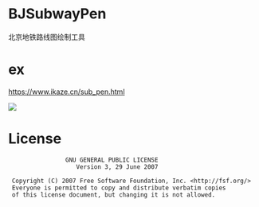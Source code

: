 # BJSubwayPen
北京地铁路线图绘制工具

# ex
https://www.ikaze.cn/sub_pen.html  

<img src="https://github.com/gojuukaze/BJSubwayPen/blob/master/img1.png?raw=true">

# License
 
                    GNU GENERAL PUBLIC LICENSE
                       Version 3, 29 June 2007

     Copyright (C) 2007 Free Software Foundation, Inc. <http://fsf.org/>
     Everyone is permitted to copy and distribute verbatim copies
     of this license document, but changing it is not allowed.
